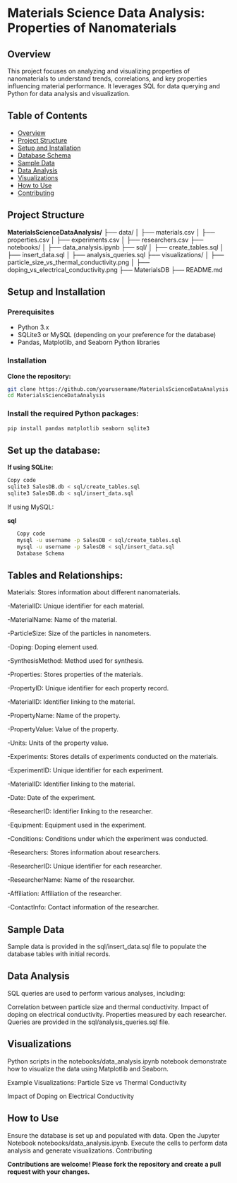 # **Materials Science Data Analysis: Properties of Nanomaterials**

## **Overview**

This project focuses on analyzing and visualizing properties of nanomaterials to understand trends, correlations, and key properties influencing material performance. It leverages SQL for data querying and Python for data analysis and visualization.

## **Table of Contents**

- [Overview](#overview)
- [Project Structure](#project-structure)
- [Setup and Installation](#setup-and-installation)
- [Database Schema](#database-schema)
- [Sample Data](#sample-data)
- [Data Analysis](#data-analysis)
- [Visualizations](#visualizations)
- [How to Use](#how-to-use)
- [Contributing](#contributing)

## **Project Structure**


**MaterialsScienceDataAnalysis/** 
├── data/ 
│   ├── materials.csv
│   ├── properties.csv
│   ├── experiments.csv
│   ├── researchers.csv
├── notebooks/
│   ├── data_analysis.ipynb
├── sql/
│   ├── create_tables.sql
│   ├── insert_data.sql
│   ├── analysis_queries.sql
├── visualizations/
│   ├── particle_size_vs_thermal_conductivity.png
│   ├── doping_vs_electrical_conductivity.png
├── MaterialsDB
├── README.md



## **Setup and Installation**

### **Prerequisites**

- Python 3.x
- SQLite3 or MySQL (depending on your preference for the database)
- Pandas, Matplotlib, and Seaborn Python libraries

### **Installation**


 **Clone the repository:**

   ```bash
   git clone https://github.com/yourusername/MaterialsScienceDataAnalysis.git
   cd MaterialsScienceDataAnalysis
```

### **Install the required Python packages:**

```bash
pip install pandas matplotlib seaborn sqlite3

```

## **Set up the database:**

**If using SQLite:**

```bash
Copy code
sqlite3 SalesDB.db < sql/create_tables.sql
sqlite3 SalesDB.db < sql/insert_data.sql
```

If using MySQL:

**sql**
``` bash
   Copy code
   mysql -u username -p SalesDB < sql/create_tables.sql
   mysql -u username -p SalesDB < sql/insert_data.sql
   Database Schema
```


## **Tables and Relationships:**

Materials: Stores information about different nanomaterials.

-MaterialID: Unique identifier for each material.

-MaterialName: Name of the material.

-ParticleSize: Size of the particles in nanometers.

-Doping: Doping element used.

-SynthesisMethod: Method used for synthesis.

-Properties: Stores properties of the materials.

-PropertyID: Unique identifier for each property record.

-MaterialID: Identifier linking to the material.

-PropertyName: Name of the property.

-PropertyValue: Value of the property.

-Units: Units of the property value.

-Experiments: Stores details of experiments conducted on the materials.

-ExperimentID: Unique identifier for each experiment.

-MaterialID: Identifier linking to the material.

-Date: Date of the experiment.

-ResearcherID: Identifier linking to the researcher.

-Equipment: Equipment used in the experiment.

-Conditions: Conditions under which the experiment was conducted.

-Researchers: Stores information about researchers.

-ResearcherID: Unique identifier for each researcher.

-ResearcherName: Name of the researcher.

-Affiliation: Affiliation of the researcher.

-ContactInfo: Contact information of the researcher.

## **Sample Data**

Sample data is provided in the sql/insert_data.sql file to populate the database tables with initial records.

##  **Data Analysis**

SQL queries are used to perform various analyses, including:

Correlation between particle size and thermal conductivity.
Impact of doping on electrical conductivity.
Properties measured by each researcher.
Queries are provided in the sql/analysis_queries.sql file.


## **Visualizations**

Python scripts in the notebooks/data_analysis.ipynb notebook demonstrate how to visualize the data using Matplotlib and Seaborn.

Example Visualizations:
Particle Size vs Thermal Conductivity

Impact of Doping on Electrical Conductivity

## **How to Use**

Ensure the database is set up and populated with data.
Open the Jupyter Notebook notebooks/data_analysis.ipynb.
Execute the cells to perform data analysis and generate visualizations.
Contributing

**Contributions are welcome! Please fork the repository and create a pull request with your changes.**










